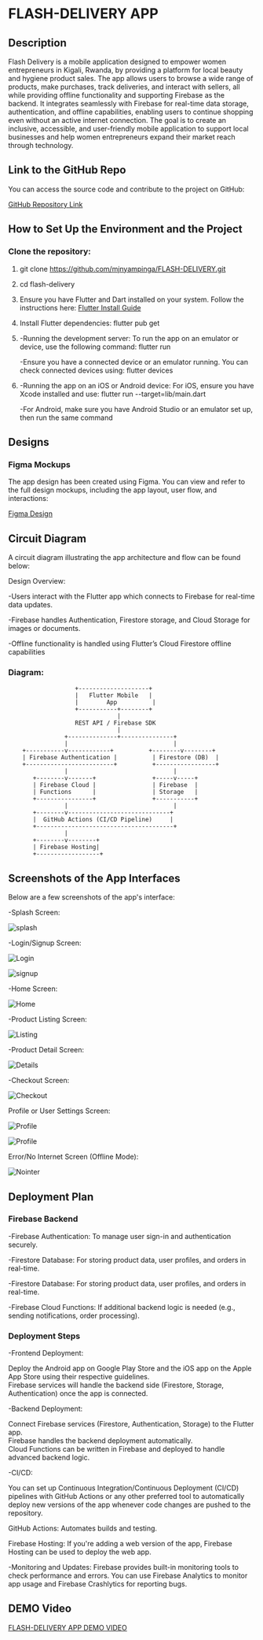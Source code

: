 
# FLASH-DELIVERY APP

## Description

Flash Delivery is a mobile application designed to empower women entrepreneurs in Kigali, Rwanda, by providing a platform for local beauty and hygiene product sales. The app allows users to browse a wide range of products, make purchases, track deliveries, and interact with sellers, all while providing offline functionality and supporting Firebase as the backend. It integrates seamlessly with Firebase for real-time data storage, authentication, and offline capabilities, enabling users to continue shopping even without an active internet connection.
The goal is to create an inclusive, accessible, and user-friendly mobile application to support local businesses and help women entrepreneurs expand their market reach through technology.

## Link to the GitHub Repo

You can access the source code and contribute to the project on GitHub:

[GitHub Repository Link](https://github.com/mjnyampinga/FLASH-DELIVERY)

## How to Set Up the Environment and the Project

### Clone the repository:

1. git clone https://github.com/mjnyampinga/FLASH-DELIVERY.git
   
2. cd flash-delivery
   
3. Ensure you have Flutter and Dart installed on your system. Follow the instructions here: [Flutter Install Guide](https://flutter.dev/docs/get-started/install)
   
4. Install Flutter dependencies: flutter pub get
   
5. -Running the development server: To run the app on an emulator or device, use the following command: flutter run
   
   -Ensure you have a connected device or an emulator running. You can check connected devices using: flutter devices
   
6. -Running the app on an iOS or Android device: For iOS, ensure you have Xcode installed and use: flutter run --target=lib/main.dart
   
   -For Android, make sure you have Android Studio or an emulator set up, then run the same command


## Designs

### Figma Mockups
The app design has been created using Figma. You can view and refer to the full design mockups, including the app layout, user flow, and interactions:

[Figma Design](https://www.figma.com/proto/bKCblg7VKOPlY8LxTgblhi/Cosmetics-e-commerce-app?node-id=3-82&t=oVwRS6hKmlwT9Tly-0&scaling=contain&content-scaling=fixed&page-id=1%3A2324)

## Circuit Diagram

A circuit diagram illustrating the app architecture and flow can be found below:

Design Overview:

-Users interact with the Flutter app which connects to Firebase for real-time data updates.

-Firebase handles Authentication, Firestore storage, and Cloud Storage for images or documents.

-Offline functionality is handled using Flutter’s Cloud Firestore offline capabilities

### Diagram:



                       +--------------------+
                       |   Flutter Mobile   |  
                       |        App          |
                       +-----------+--------+
                                   |
                       REST API / Firebase SDK
                                   |
                    +--------------+---------------+
                    |                              |
        +-----------v------------+          +--------v--------+
        | Firebase Authentication |          | Firestore (DB)  |
        +-------------------------+          +-----------------+
                    |                              |
           +--------v-------+                +-----v-----+
           | Firebase Cloud |                | Firebase  |
           | Functions      |                | Storage   |
           +----------------+                +-----------+
                    |                              |
           +--------v-----------------------------+
           |  GitHub Actions (CI/CD Pipeline)     |
           +---------------------------------------+
                    |
           +--------v--------+
           | Firebase Hosting|
           +------------------+



## Screenshots of the App Interfaces

Below are a few screenshots of the app's interface:

-Splash Screen:

![splash](AndroidStudioProjects/flash_delivery/Screenshot%20(857).png)


-Login/Signup Screen:

![Login](AndroidStudioProjects/flash_delivery/Screenshot%20(860).png)

![signup](AndroidStudioProjects/flash_delivery/Screenshot%20(861).png)


-Home Screen: 

![Home](AndroidStudioProjects/flash_delivery/Screenshot%20(858).png)


-Product Listing Screen:

![Listing](AndroidStudioProjects/flash_delivery/Screenshot%20(859).png)


-Product Detail Screen:

![Details](AndroidStudioProjects/flash_delivery/Screenshot%20(867).png)


-Checkout Screen:

![Checkout](AndroidStudioProjects/flash_delivery/Screenshot%20(865).png)


Profile or User Settings Screen:

![Profile](AndroidStudioProjects/flash_delivery/Screenshot%20(862).png)

![Profile](AndroidStudioProjects/flash_delivery/Screenshot%20(863).png)


Error/No Internet Screen (Offline Mode):

![Nointer](AndroidStudioProjects/flash_delivery/Screenshot%20(866).png)



## Deployment Plan

### Firebase Backend
-Firebase Authentication: To manage user sign-in and authentication securely.

-Firestore Database: For storing product data, user profiles, and orders in real-time.

-Firestore Database: For storing product data, user profiles, and orders in real-time.

-Firebase Cloud Functions: If additional backend logic is needed (e.g., sending notifications, order processing).

### Deployment Steps
-Frontend Deployment:

Deploy the Android app on Google Play Store and the iOS app on the Apple App Store using their respective guidelines.  
Firebase services will handle the backend side (Firestore, Storage, Authentication) once the app is connected.

-Backend Deployment:

Connect Firebase services (Firestore, Authentication, Storage) to the Flutter app.  
Firebase handles the backend deployment automatically.  
Cloud Functions can be written in Firebase and deployed to handle advanced backend logic.

-CI/CD:

You can set up Continuous Integration/Continuous Deployment (CI/CD) pipelines with GitHub Actions or any other preferred tool to automatically deploy new versions of the app whenever code changes are pushed to the repository.

GitHub Actions: Automates builds and testing.

Firebase Hosting: If you're adding a web version of the app, Firebase Hosting can be used to deploy the web app.

-Monitoring and Updates:
Firebase provides built-in monitoring tools to check performance and errors. You can use Firebase Analytics to monitor app usage and Firebase Crashlytics for reporting bugs.

   
## DEMO Video

[FLASH-DELIVERY APP DEMO VIDEO](https://drive.google.com/file/d/1Uv2LYvaWXnjqnQwsHSBFtjcyqLDYGhgZ/view?usp=sharing)

